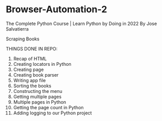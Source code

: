 # Browser-Automation-2
The Complete Python Course | Learn Python by Doing in 2022
By Jose Salvatierra

Scraping Books

THINGS DONE IN REPO:
1) Recap of HTML
2) Creating locators in Python
3) Creating page
4) Creating book parser
5) Writing app file
6) Sorting the books
7) Constructing the menu
8) Getting multiple pages
9) Multiple pages in Python
10) Getting the page count in Python
11) Adding logging to our Python project

